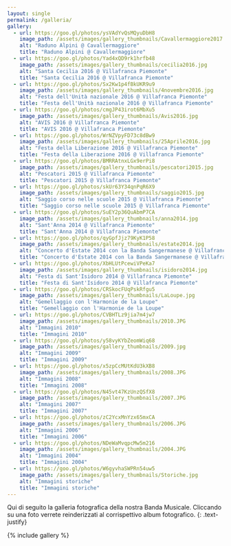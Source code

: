 ```yaml
---
layout: single
permalink: /galleria/
gallery:
  - url: https://goo.gl/photos/ysVAdYvQsMQyuDbH8
    image_path: /assets/images/gallery_thumbnails/Cavallermaggiore2017.jpg
    alt: "Raduno Alpini @ Cavallermaggiore"
    title: "Raduno Alpini @ Cavallermaggiore"
  - url: https://goo.gl/photos/Yad4xQD9rk1hrfb48
    image_path: /assets/images/gallery_thumbnails/cecilia2016.jpg
    alt: "Santa Cecilia 2016 @ Villafranca Piemonte"
    title: "Santa Cecilia 2016 @ Villafranca Piemonte"
  - url: https://goo.gl/photos/Sx2Kw1p4fBkUKR9u9
    image_path: /assets/images/gallery_thumbnails/4novembre2016.jpg
    alt: "Festa dell'Unità nazionale 2016 @ Villafranca Piemonte"
    title: "Festa dell'Unità nazionale 2016 @ Villafranca Piemonte"
  - url: https://goo.gl/photos/cmgJP43irot6MbXu5
    image_path: /assets/images/gallery_thumbnails/Avis2016.jpg
    alt: "AVIS 2016 @ Villafranca Piemonte"
    title: "AVIS 2016 @ Villafranca Piemonte"
  - url: https://goo.gl/photos/WrNZVpyFD73c8dBw9
    image_path: /assets/images/gallery_thumbnails/25Aprile2016.jpg
    alt: "Festa della Liberazione 2016 @ Villafranca Piemonte"
    title: "Festa della Liberazione 2016 @ Villafranca Piemonte"
  - url: https://goo.gl/photos/BMRRAtnxLGx9erPi8
    image_path: /assets/images/gallery_thumbnails/pescatori2015.jpg
    alt: "Pescatori 2015 @ Villafranca Piemonte"
    title: "Pescatori 2015 @ Villafranca Piemonte"
  - url: https://goo.gl/photos/skUr63Y34qnPqR6X9
    image_path: /assets/images/gallery_thumbnails/saggio2015.jpg
    alt: "Saggio corso nelle scuole 2015 @ Villafranca Piemonte"
    title: "Saggio corso nelle scuole 2015 @ Villafranca Piemonte"
  - url: https://goo.gl/photos/SuEY2p36QuAbmP7CA
    image_path: /assets/images/gallery_thumbnails/anna2014.jpg
    alt: "Sant'Anna 2014 @ Villafranca Piemonte"
    title: "Sant'Anna 2014 @ Villafranca Piemonte"
  - url: https://goo.gl/photos/qyGpfJjz79KyK1P58
    image_path: /assets/images/gallery_thumbnails/estate2014.jpg
    alt: "Concerto d'Estate 2014 con la Banda Sangermanese @ Villafranca Piemonte"
    title: "Concerto d'Estate 2014 con la Banda Sangermanese @ Villafranca Piemonte"
  - url: https://goo.gl/photos/XbHLUtPcewiVPeKa7
    image_path: /assets/images/gallery_thumbnails/isidoro2014.jpg
    alt: "Festa di Sant'Isidoro 2014 @ Villafranca Piemonte"
    title: "Festa di Sant'Isidoro 2014 @ Villafranca Piemonte"
  - url: https://goo.gl/photos/CRSkocFUqPskRfgu5
    image_path: /assets/images/gallery_thumbnails/LaLoupe.jpg
    alt: "Gemellaggio con l'Harmonie de la Loupe"
    title: "Gemellaggio con l'Harmonie de la Loupe"
  - url: https://goo.gl/photos/CVBHTLz9jia7m4jw7
    image_path: /assets/images/gallery_thumbnails/2010.JPG
    alt: "Immagini 2010"
    title: "Immagini 2010"
  - url: https://goo.gl/photos/y58vyKYbZeomWiq68
    image_path: /assets/images/gallery_thumbnails/2009.jpg
    alt: "Immagini 2009"
    title: "Immagini 2009"
  - url: https://goo.gl/photos/x5zpCcMUtKdU3kXB8
    image_path: /assets/images/gallery_thumbnails/2008.JPG
    alt: "Immagini 2008"
    title: "Immagini 2008"
  - url: https://goo.gl/photos/N45vt47KzUnzQSfX8
    image_path: /assets/images/gallery_thumbnails/2007.JPG
    alt: "Immagini 2007"
    title: "Immagini 2007"
  - url: https://goo.gl/photos/zC2YcxMnYzx65mxCA
    image_path: /assets/images/gallery_thumbnails/2006.JPG
    alt: "Immagini 2006"
    title: "Immagini 2006"
  - url: https://goo.gl/photos/NDeWaMvqpcMw5m216
    image_path: /assets/images/gallery_thumbnails/2004.JPG
    alt: "Immagini 2004"
    title: "Immagini 2004"
  - url: https://goo.gl/photos/W6gyvhaSWPRn54uw5
    image_path: /assets/images/gallery_thumbnails/Storiche.jpg
    alt: "Immagini storiche"
    title: "Immagini storiche"
---
```

Qui di seguito la galleria fotografica della nostra Banda Musicale. Cliccando su una foto verrete reinderizzati al corrispettivo album fotografico.
{: .text-justify}

{% include gallery %}
